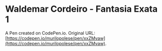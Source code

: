 # Waldemar Cordeiro - Fantasia Exata 1

A Pen created on CodePen.io. Original URL: [https://codepen.io/murilopolese/pen/xxZMvaw](https://codepen.io/murilopolese/pen/xxZMvaw).


